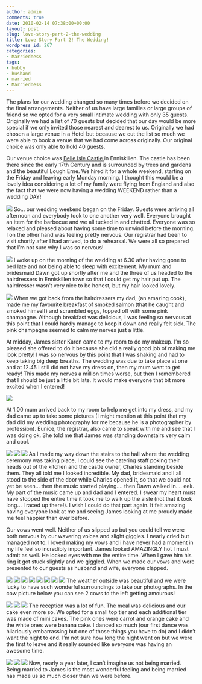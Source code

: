 ```yaml
---
author: admin
comments: true
date: 2010-02-14 07:38:00+00:00
layout: post
slug: love-story-part-2-the-wedding
title: Love Story Part 2! The Wedding!
wordpress_id: 267
categories:
- Marriedness
tags:
- hubby
- husband
- married
- Marriedness
---
```


The plans for our wedding changed so many times before we decided on the final arrangements. Neither of us have large families or large groups of friend so we opted for a very small intimate wedding with only 35 guests. Originally we had a list of 70 guests but decided that our day would be more special if we only invited those nearest and dearest to us. Originally we had chosen a large venue in a Hotel but because we cut the list so much we were able to book a venue that we had come across originally. Our original choice was only able to hold 40 guests.

Our venue choice was [Belle Isle Castle ](http://www.belleislecastle.com/)in Enniskillen. The castle has been there since the early 17th Century and is surrounded by trees and gardens and the beautiful Lough Erne. We hired it for a whole weekend, starting on the Friday and leaving early Monday morning. I thought this would be a lovely idea considering a lot of my family were flying from England and also the fact that we were now having a wedding WEEKEND rather than a wedding DAY!

[![](http://farm4.static.flickr.com/3267/2550104675_b3775e521e.jpg)](http://farm4.static.flickr.com/3267/2550104675_b3775e521e.jpg) So… our wedding weekend began on the Friday. Guests were arriving all afternoon and everybody took to one another very well. Everyone brought an item for the barbecue and we all tucked in and chatted. Everyone was so relaxed and pleased about having some time to unwind before the morning. I on the other hand was feeling pretty nervous. Our registrar had been to visit shortly after I had arrived, to do a rehearsal. We were all so prepared that I’m not sure why I was so nervous!

[![](http://farm4.static.flickr.com/3074/2550105075_a75032690d.jpg)](http://farm4.static.flickr.com/3074/2550105075_a75032690d.jpg) I woke up on the morning of the wedding at 6.30 after having gone to bed late and not being able to sleep with excitement. My mum and bridesmaid Dawn got up shortly after me and the three of us headed to the hairdressers in Enniskillen town so that I could get my hair put up. The hairdresser wasn’t very nice to be honest, but my hair looked lovely.

[![](http://farm4.static.flickr.com/3133/2550939466_0498cf4698.jpg)](http://farm4.static.flickr.com/3133/2550939466_0498cf4698.jpg) When we got back from the hairdressers my dad, (an amazing cook), made me my favourite breakfast of smoked salmon (that he caught and smoked himself) and scrambled eggs, topped off with some pink champagne. Although breakfast was delicious, I was feeling so nervous at this point that I could hardly manage to keep it down and really felt sick. The pink champagne seemed to calm my nerves just a little.


At midday, James sister Karen came to my room to do my makeup. I’m so pleased she offered to do it because she did a really good job of making me look pretty! I was so nervous by this point that I was shaking and had to keep taking big deep breaths. The wedding was due to take place at one and at 12.45 I still did not have my dress on, then my mum went to get ready! This made my nerves a million times worse, but then I remembered that I should be just a little bit late. It would make everyone that bit more excited when I entered!







[![](http://farm4.static.flickr.com/3045/2547237359_e4d0f43378.jpg)](http://farm4.static.flickr.com/3045/2547237359_e4d0f43378.jpg)


At 1.00 mum arrived back to my room to help me get into my dress, and my dad came up to take some pictures (I might mention at this point that my dad did my wedding photography for me because he is a photographer by profession). Eunice, the registrar, also came to speak with me and see that I was doing ok. She told me that James was standing downstairs very calm and cool.

[![](http://farm4.static.flickr.com/3036/2548065882_6ac470f2a0.jpg)](http://farm4.static.flickr.com/3036/2548065882_6ac470f2a0.jpg) [![](http://farm3.static.flickr.com/2134/2548075780_ee60565f9a.jpg)](http://farm3.static.flickr.com/2134/2548075780_ee60565f9a.jpg) [![](http://farm4.static.flickr.com/3179/2550943398_f38b1ac7fd.jpg)](http://farm4.static.flickr.com/3179/2550943398_f38b1ac7fd.jpg) As I made my way down the stairs to the hall where the wedding ceremony was taking place, I could see the catering staff poking their heads out of the kitchen and the castle owner, Charles standing beside them. They all told me I looked incredible. My dad, bridesmaid and I all stood to the side of the door while Charles opened it, so that we could not yet be seen… then the music started playing…. then Dawn walked in…. eek. My part of the music came up and dad and I entered. I swear my heart must have stopped the entire time it took me to walk up the aisle (not that it took long… I raced up there!). I wish I could do that part again. It felt amazing having everyone look at me and seeing James looking at me proudly made me feel happier than ever before.

Our vows went well. Neither of us slipped up but you could tell we were both nervous by our wavering voices and slight giggles. I nearly cried but managed not to. I loved making my vows and i have never had a moment in my life feel so incredibly important. James looked AMAZINGLY hot I must admit as well. He locked eyes with me the entire time. When I gave him his ring it got stuck slightly and we giggled. When we made our vows and were presented to our guests as husband and wife, everyone clapped.

[![](http://farm4.static.flickr.com/3271/2551003626_16bb2e9327.jpg)](http://farm4.static.flickr.com/3271/2551003626_16bb2e9327.jpg) [![](http://farm4.static.flickr.com/3014/2547253979_c3af221416.jpg)](http://farm4.static.flickr.com/3014/2547253979_c3af221416.jpg) [![](http://farm3.static.flickr.com/2164/2547283715_de2b8668be.jpg)](http://farm3.static.flickr.com/2164/2547283715_de2b8668be.jpg) [![](http://farm4.static.flickr.com/3076/2547498897_9445526510.jpg)](http://farm4.static.flickr.com/3076/2547498897_9445526510.jpg) [![](http://farm4.static.flickr.com/3122/2547734103_d17c33c2a8.jpg)](http://farm4.static.flickr.com/3122/2547734103_d17c33c2a8.jpg) [![](http://farm4.static.flickr.com/3071/2548553464_3a0ff9edc3.jpg)](http://farm4.static.flickr.com/3071/2548553464_3a0ff9edc3.jpg) [![](http://farm4.static.flickr.com/3123/2548350684_3d722a16d7.jpg)](http://farm4.static.flickr.com/3123/2548350684_3d722a16d7.jpg) [![](http://farm3.static.flickr.com/2134/2547550481_6711b49b87.jpg)](http://farm3.static.flickr.com/2134/2547550481_6711b49b87.jpg) The weather outside was beautiful and we were lucky to have such wonderful surroundings to take our photographs. In the cow picture below you can see 2 cows to the left getting amourous!

[![](http://farm4.static.flickr.com/3031/2548477098_620290edf6.jpg)](http://farm4.static.flickr.com/3031/2548477098_620290edf6.jpg) [![](http://farm4.static.flickr.com/3279/2548346396_72e994935b.jpg)](http://farm4.static.flickr.com/3279/2548346396_72e994935b.jpg) [![](http://farm4.static.flickr.com/3060/2548698332_a9b4012211.jpg)](http://farm4.static.flickr.com/3060/2548698332_a9b4012211.jpg) The reception was a lot of fun. The meal was delicious and our cake even more so. We opted for a small top tier and each additional tier was made of mini cakes. The pink ones were carrot and orange cake and the white ones were banana cake. I danced so much (our first dance was hilariously embarrassing but one of those things you have to do) and I didn’t want the night to end. I’m not sure how long the night went on but we were the first to leave and it really sounded like everyone was having an awesome time.

[![](http://farm4.static.flickr.com/3130/2548765610_8fc752f668.jpg)](http://farm4.static.flickr.com/3130/2548765610_8fc752f668.jpg) [![](http://farm4.static.flickr.com/3061/2548810278_de78ea3a4f.jpg)](http://farm4.static.flickr.com/3061/2548810278_de78ea3a4f.jpg) [![](http://farm4.static.flickr.com/3070/2548072695_f7ec6058ab.jpg)](http://farm4.static.flickr.com/3070/2548072695_f7ec6058ab.jpg) Now, nearly a year later, I can’t imagine us not being married. Being married to James is the most wonderful feeling and being married has made us so much closer than we were before.
